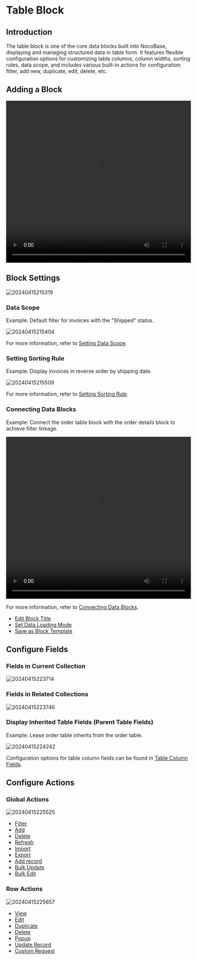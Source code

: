# Table Block

## Introduction

The table block is one of the core data blocks built into NocoBase, displaying and managing structured data in table form. It features flexible configuration options for customizing table columns, column widths, sorting rules, data scope, and includes various built-in actions for configuration: filter, add new, duplicate, edit, delete, etc.

## Adding a Block

 <video width="100%" height="440" controls>
      <source src="https://nocobase-docs.oss-cn-beijing.aliyuncs.com/20240415215027.mp4" type="video/mp4">
</video>

## Block Settings

![20240415215319](https://static-docs.nocobase.com/20240415215319.png)

### Data Scope

Example: Default filter for invoices with the "Shipped" status.

![20240415215404](https://static-docs.nocobase.com/20240415215404.png)

For more information, refer to [Setting Data Scope](/handbook/ui/blocks/block-settings/data-scope).

### Setting Sorting Rule

Example: Display invoices in reverse order by shipping date.

![20240415215509](https://static-docs.nocobase.com/20240415215509.png)

For more information, refer to [Setting Sorting Rule](/handbook/ui/blocks/block-settings/sorting-rule).

### Connecting Data Blocks

Example: Connect the order table block with the order details block to achieve filter linkage.

  <video width="100%" height="440" controls>
      <source src="https://nocobase-docs.oss-cn-beijing.aliyuncs.com/20240415221426.mp4" type="video/mp4">
</video>

For more information, refer to [Connecting Data Blocks](/handbook/ui/blocks/block-settings/connect-block).

- [Edit Block Title](/handbook/ui/blocks/block-settings/block-title)
- [Set Data Loading Mode](/handbook/ui/blocks/block-settings/loading-mode)
- [Save as Block Template](/handbook/ui/blocks/block-settings/block-template)

## Configure Fields

### Fields in Current Collection

![20240415223714](https://static-docs.nocobase.com/20240415223714.png)

### Fields in Related Collections

![20240415223746](https://static-docs.nocobase.com/20240415223746.png)

### Display Inherited Table Fields (Parent Table Fields)

Example: Lease order table inherits from the order table.

![20240415224242](https://static-docs.nocobase.com/20240415224242.png)

Configuration options for table column fields can be found in [Table Column Fields](/handbook/ui/fields/generic/table-column).

## Configure Actions

### Global Actions

![20240415225525](https://static-docs.nocobase.com/20240415225525.png)

- [Filter](/handbook/ui/actions/types/filter)
- [Add](/handbook/ui/actions/types/add-new)
- [Delete](/handbook/ui/actions/types/delete)
- [Refresh](/handbook/ui/actions/types/refresh)
- [Import](/handbook/action-import)
- [Export](/handbook/action-export)
- [Add record](/handbook/action-add-record)
- [Bulk Update](/handbook/action-bulk-update)
- [Bulk Edit](/handbook/action-bulk-edit)

### Row Actions

![20240415225657](https://static-docs.nocobase.com/20240415225657.png)

- [View](/handbook/ui/actions/types/view)
- [Edit](/handbook/ui/actions/types/edit)
- [Duplicate](/handbook/action-duplicate)
- [Delete](/handbook/ui/actions/types/delete)
- [Popup](/handbook/ui/actions/types/pop-up)
- [Update Record](/handbook/ui/actions/types/update-record)
- [Custom Request](/handbook/action-custom-request)